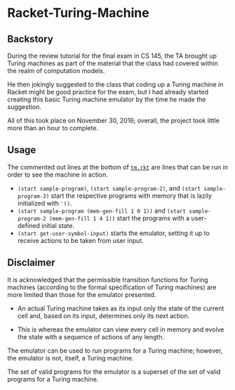 # Racket-Turing-Machine

## Backstory

During the review tutorial for the final exam in CS 145, the TA brought up Turing machines as part of the material that the class had covered within the realm of computation models.

He then jokingly suggested to the class that coding up a Turing machine in Racket might be good practice for the exam, but I had already started creating this basic Turing machine emulator by the time he made the suggestion.

All of this took place on November 30, 2016; overall, the project took little more than an hour to complete.

## Usage

The commented out lines at the bottom of [`tm.rkt`](/tm.rkt) are lines that can be run in order to see the machine in action.

* `(start sample-program)`, `(start sample-program-2)`, and `(start sample-program-3)` start the respective programs with memory that is lazily initialized with `'()`.
* `(start sample-program (mem-gen-fill 1 0 1))` and `(start sample-program-2 (mem-gen-fill 1 4 1))` start the programs with a user-defined initial state.
* `(start get-user-symbol-input)` starts the emulator, setting it up to receive actions to be taken from user input.

## Disclaimer

It is acknowledged that the permissible transition functions for Turing machines (according to the formal specification of Turing machines) are more limited than those for the emulator presented.

* An actual Turing machine takes as its input only the state of the current cell and, based on its input, determines only its next action.

* This is whereas the emulator can view every cell in memory and evolve the state with a sequence of actions of any length.

The emulator can be used to run programs for a Turing machine; however, the emulator is not, itself, a Turing machine.

The set of valid programs for the emulator is a superset of the set of valid programs for a Turing machine.

